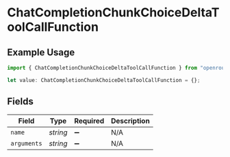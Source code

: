 # ChatCompletionChunkChoiceDeltaToolCallFunction

## Example Usage

```typescript
import { ChatCompletionChunkChoiceDeltaToolCallFunction } from "openrouter/models";

let value: ChatCompletionChunkChoiceDeltaToolCallFunction = {};
```

## Fields

| Field              | Type               | Required           | Description        |
| ------------------ | ------------------ | ------------------ | ------------------ |
| `name`             | *string*           | :heavy_minus_sign: | N/A                |
| `arguments`        | *string*           | :heavy_minus_sign: | N/A                |